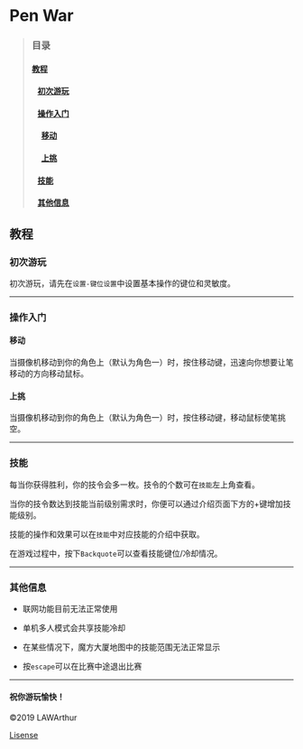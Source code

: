 # Pen War #

> ### 目录 ###
> #### [教程](#教程) ####
> #### &nbsp;&nbsp; [初次游玩](#初次游玩) ####
> #### &nbsp;&nbsp; [操作入门](#操作入门) ####
> #### &nbsp;&nbsp;&nbsp;&nbsp; [移动](#移动) ####
> #### &nbsp;&nbsp;&nbsp;&nbsp; [上挑](#上挑) ####
> #### &nbsp;&nbsp; [技能](#技能) ####
> #### &nbsp;&nbsp; [其他信息](#其他信息) ####

## 教程 ##

### 初次游玩 ###

初次游玩，请先在`设置-键位设置`中设置基本操作的键位和灵敏度。

---

### 操作入门 ###

#### 移动 ####

当摄像机移动到你的角色上（默认为角色一）时，按住移动键，迅速向你想要让笔移动的方向移动鼠标。

#### 上挑 ####

当摄像机移动到你的角色上（默认为角色一）时，按住移动键，移动鼠标使笔挑空。

---

### 技能 ###

每当你获得胜利，你的技令会多一枚。技令的个数可在`技能`左上角查看。

当你的技令数达到技能当前级别需求时，你便可以通过介绍页面下方的+键增加技能级别。

技能的操作和效果可以在`技能`中对应技能的介绍中获取。

在游戏过程中，按下`Backquote`可以查看技能键位/冷却情况。

---

### 其他信息 ###

- 联网功能目前无法正常使用

- 单机多人模式会共享技能冷却

- 在某些情况下，魔方大厦地图中的技能范围无法正常显示

- 按`escape`可以在比赛中途退出比赛

---

#### 祝你游玩愉快！ ####

&copy;2019 LAWArthur

[Lisense](https://www.gnu.org/licenses/ "GNU General Public Lisense")
